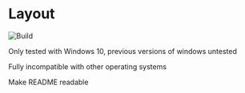 # Layout

<img src="https://travis-ci.com/pr4k/howto.svg?branch=master" alt="Build">

Only tested with Windows 10, previous versions of windows untested

Fully incompatible with other operating systems

Make README readable
